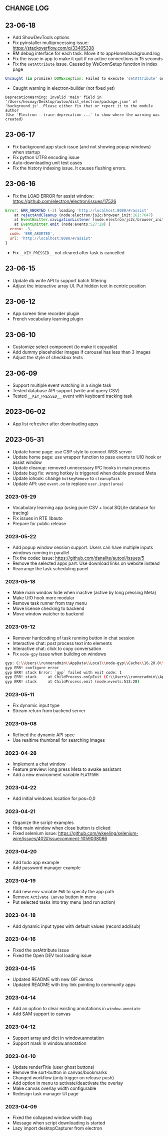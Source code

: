 ## CHANGE LOG

## 23-06-18
- Add ShowDevTools options
- Fix pyinstaller multiprocessing issue: https://stackoverflow.com/q/33405338
- RM debug interface for each task. Move it to appHome/background.log
- Fix the issue in app to make it quit if no active connections in 15 seconds
- Fix the `setAttribute` issue. Caused by WsConnSetup function in index page

```js
Uncaught (in promise) DOMException: Failed to execute 'setAttribute' on 'Element': '0' is not a valid attribute name.
```

- Caught warning in electron-builder (not fixed yet) 

```shell
DeprecationWarning: Invalid 'main' field in '/Users/hecmay/Desktop/autoo/dist_electron/package.json' of 'background.js'. Please either fix that or report it to the module author
(Use `Electron --trace-deprecation ...` to show where the warning was created)
```

## 23-06-17
- Fix background app stuck issue (and not showing popup windows) when startup
- Fix python UTF8 encoding issue
- Auto-downloading unit test cases
- Fix the history indexing issue. It causes flushing errors.


## 23-06-16
- Fix the LOAD ERROR for assist window: https://github.com/electron/electron/issues/17526

```js
Error: ERR_ABORTED (-3) loading 'http://localhost:8080/#/assist'
    at rejectAndCleanup (node:electron/js2c/browser_init:161:7647)
    at EventEmitter.navigationListener (node:electron/js2c/browser_init:161:7953)
    at EventEmitter.emit (node:events:527:28) {
  errno: -3,
  code: 'ERR_ABORTED',
  url: 'http://localhost:8080/#/assist'
}
```

- Fix `__KEY_PRESSED__` not cleared after task is cancelled

## 23-06-15
- Update db.write API to support batch filtering
- Adjust the interactive array UI. Put hidden text in centric position

## 23-06-12
- App screen time recorder plugin
- French vocabulary learning plugin

## 23-06-10
- Customize select component (to make it copyable)
- Add dummy placeholder images if carousel has less than 3 images
- Adjust the style of checkbox texts

## 23-06-09
- Support multiple event watching in a single task
- Tested database API support (write and query CSV)
- Tested `__KEY_PRESSED__` event with keyboard tracking task 

## 2023-06-02
- App list refresher after downloading apps

## 2023-05-31
- Update home page: use CSP style to connect WSS server
- Update home page: use wrapper function to pass events to UIO hook or assist window
- Update cleanup: removed unnecessary IPC hooks in main process
- Update bug fix: wrong hotkey is triggered when double pressed Meta
- Update iohook: change `hotkeyRemove` to `cleanupTask`
- Update API: use `event.on` to replace `user.input(area)`

### 2023-05-29
- Vocabulary learning app (using pure CSV + local SQLite database for tracing)
- Fix issues in RTE libauto
- Prepare for public release

### 2023-05-22
- Add popup window session support. Users can have multiple inputs windows running in parallel
- Fix the codec issue: https://github.com/danalite/autool/issues/5
- Remove the selected apps part. Use download links on website instead
- Rearrange the task scheduling panel

### 2023-05-18
- Make main window hide when inactive (active by long pressing Meta)
- Make UIO hook more modular
- Remove task runner from tray menu
- Move license checking to backend
- Move window watcher to backend

### 2023-05-12
- Remover hardcoding of task running button in chat session
- Interactive chat: post process text into elements
- Interactive chat: click to copy conversation
- Fix `node-gpy` issue when building on windows

```bash
gyp: C:\\Users\\runneradmin\\AppData\\Local\\node-gyp\\Cache\\16.20.0\\common.gypi not found (cwd: D:\\a\\autool\\autool\\node_modules\\iconv) while reading includes of binding.gyp while trying to load binding.gyp
gyp ERR! configure error 
gyp ERR! stack Error: `gyp` failed with exit code: 1
gyp ERR! stack     at ChildProcess.onCpExit (C:\\Users\\runneradmin\\AppData\\Local\\Yarn\\Data\\global\\node_modules\\node-gyp\\lib\\configure.js:325:16)
gyp ERR! stack     at ChildProcess.emit (node:events:513:28)
```

### 2023-05-11
- Fix dynamic input type
- Stream return from backend server

### 2023-05-08
- Refined the dynamic API spec
- Use realtime thumbnail for searching images

### 2023-04-28
- Implement a chat window
- Feature preview: long press Meta to awake assistant
- Add a new environment variable `PLATFORM` 

### 2023-04-22
- Add initial windows location for pos=0,0

### 2023-04-21
- Organize the script-examples
- Hide main window when close button is clicked
- Fixed selenium issue: https://github.com/wkeeling/selenium-wire/issues/402#issuecomment-1059038086

### 2023-04-20 
- Add todo app example
- Add password manager example

### 2023-04-19
- Add new env variable `PWD` to specify the app path
- Remove `Activate Canvas` button in menu
- Put selected tasks into tray menu (and run action)

### 2023-04-18
- Add dynamic input types with default values (record add/sub)

### 2023-04-16
- Fixed the setAttribute issue
- Fixed the Open DEV tool loading issue

### 2023-04-15
- Updated README with new GIF demos
- Updated README with tiny link pointing to community apps

### 2023-04-14
- Add an option to clear existing annotations in `window.annotate`
- Add SAM support to canvas

### 2023-04-12
- Support array and dict in window.annotation
- Support mask in window.annotation

### 2023-04-10
- Update renderTitle (user ghost buttons)
- Remove the sort-button in canvas/bookmarks
- Changed workflow (only trigger on release push)
- Add option in menu to activate/deactivate the overlay
- Make canvas overlay width configurable
- Redesign task manager UI page

### 2023-04-09
- Fixed the collapsed window width bug
- Message when script downloading is started
- Lazy import desktopCapturer from electron